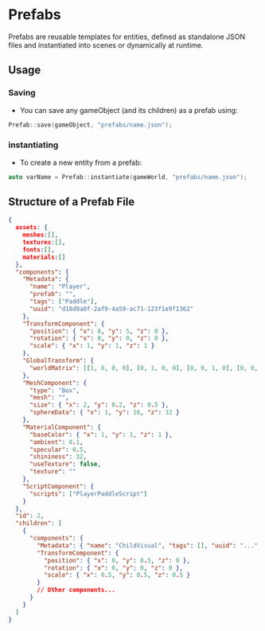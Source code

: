 # Prefabs

Prefabs are reusable templates for entities, defined as standalone JSON files and instantiated into scenes or dynamically at runtime.

## Usage
### Saving
- You can save any gameObject (and its children) as a prefab using:
```cpp
Prefab::save(gameObject, "prefabs/name.json");
```
### instantiating
- To create a new entity from a prefab:
```cpp
auto varName = Prefab::instantiate(gameWorld, "prefabs/name.json");
```
## Structure of a Prefab File

```json
{
  assets: {
    meshes:[],
    textures:[],
    fonts:[],
    materials:[]
  },
  "components": {
    "Metadata": {
      "name": "Player",
      "prefab": "",
      "tags": ["Paddle"],
      "uuid": "d18d9a0f-2af9-4a59-ac71-123f1e9f1362"
    },
    "TransformComponent": {
      "position": { "x": 0, "y": 5, "z": 0 },
      "rotation": { "x": 0, "y": 0, "z": 0 },
      "scale": { "x": 1, "y": 1, "z": 1 }
    },
    "GlobalTransform": {
      "worldMatrix": [[1, 0, 0, 0], [0, 1, 0, 0], [0, 0, 1, 0], [0, 0, 0, 1]]
    },
    "MeshComponent": {
      "type": "Box",
      "mesh": "",
      "size": { "x": 2, "y": 0.2, "z": 0.5 },
      "sphereData": { "x": 1, "y": 16, "z": 32 }
    },
    "MaterialComponent": {
      "baseColor": { "x": 1, "y": 1, "z": 1 },
      "ambient": 0.1,
      "specular": 0.5,
      "shininess": 32,
      "useTexture": false,
      "texture": ""
    },
    "ScriptComponent": {
      "scripts": ["PlayerPaddleScript"]
    }
  },
  "id": 2,
  "children": [
    {
      "components": {
        "Metadata": { "name": "ChildVisual", "tags": [], "uuid": "..." },
        "TransformComponent": {
          "position": { "x": 0, "y": 0.5, "z": 0 },
          "rotation": { "x": 0, "y": 0, "z": 0 },
          "scale": { "x": 0.5, "y": 0.5, "z": 0.5 }
        }
        // Other components...
      }
    }
  ]
}
```

